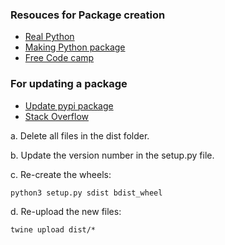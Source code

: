 ### Resouces for Package creation

- [Real Python](https://realpython.com/pypi-publish-python-package/)
- [Making Python package](https://python-packaging-tutorial.readthedocs.io/en/latest/setup_py.html)
- [Free Code camp](https://www.freecodecamp.org/news/build-your-first-python-package/)

### For updating a package
- [Update pypi package](https://widdowquinn.github.io/coding/update-pypi-package/)
- [Stack Overflow](https://stackoverflow.com/questions/52700692/a-guide-for-updating-packages-on-pypi)

a. Delete all files in the dist folder.

b. Update the version number in the setup.py file.

c. Re-create the wheels:
```
python3 setup.py sdist bdist_wheel
```

d. Re-upload the new files:
```
twine upload dist/*
```